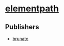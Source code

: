 # [elementpath](https://pypi.org/project/elementpath)



## Publishers
- [brunato](https://pypi.org/user/brunato)

